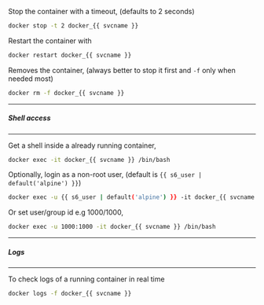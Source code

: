 Stop the container with a timeout, (defaults to 2 seconds)

``` sh
docker stop -t 2 docker_{{ svcname }}
```

Restart the container with

``` sh
docker restart docker_{{ svcname }}
```

Removes the container, (always better to stop it first and `-f`
only when needed most)

``` sh
docker rm -f docker_{{ svcname }}
```

---
##### Shell access
---

Get a shell inside a already running container,

``` sh
docker exec -it docker_{{ svcname }} /bin/bash
```

Optionally, login as a non-root user, (default is `{{ s6_user | default('alpine') }}`)

``` sh
docker exec -u {{ s6_user | default('alpine') }} -it docker_{{ svcname }} /bin/bash
```

Or set user/group id e.g 1000/1000,

``` sh
docker exec -u 1000:1000 -it docker_{{ svcname }} /bin/bash
```

---
##### Logs
---

To check logs of a running container in real time

``` sh
docker logs -f docker_{{ svcname }}
```
